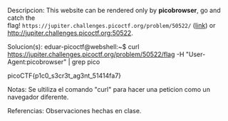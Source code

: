 
Descripcion:
This website can be rendered only by **picobrowser**, go and catch the flag! `https://jupiter.challenges.picoctf.org/problem/50522/` ([link](https://jupiter.challenges.picoctf.org/problem/50522/)) or http://jupiter.challenges.picoctf.org:50522.

Solucion(s):
eduar-picoctf@webshell:~$ curl https://jupiter.challenges.picoctf.org/problem/50522/flag -H "User-Agent:picobrowser" | grep pico

 picoCTF{p1c0_s3cr3t_ag3nt_51414fa7}
 
Notas:
Se ultiliza el comando "curl" para hacer una peticion como un navegador diferente.

Referencias:
Observaciones hechas en clase.